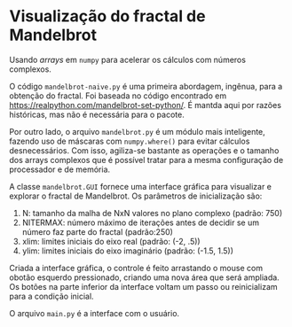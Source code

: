 # Visualização do fractal de Mandelbrot

Usando *arrays* em `numpy` para acelerar os cálculos com números complexos.

O código `mandelbrot-naive.py` é uma primeira abordagem, ingênua, para a obtenção do fractal. Foi baseada no código encontrado em <https://realpython.com/mandelbrot-set-python/>. É mantda aqui por razões históricas, mas não é necessária para o pacote.

Por outro lado, o arquivo `mandelbrot.py` é um módulo mais inteligente, fazendo uso de máscaras com `numpy.where()` para evitar cálculos desnecessários. Com isso, agiliza-se bastante as operações e o tamanho dos arrays complexos que é possível tratar para a mesma configuração de processador e de memória.

A classe `mandelbrot.GUI` fornece uma interface gráfica para visualizar e explorar o fractal de Mandelbrot. Os parâmetros de inicialização são:

1. N: tamanho da malha de NxN valores no plano complexo (padrão: 750)
2. NITERMAX: número máximo de iterações antes de decidir se um número faz parte do fractal (padrão:250)
3. xlim: limites iniciais do eixo real (padrão: (-2, .5))
4. ylim: limites iniciais do eixo imaginário (padrão: (-1.5, 1.5))

Criada a interface gráfica, o controle é feito arrastando o mouse com  obotão esquerdo pressionado, criando uma nova área que será ampliada. Os botões na parte inferior da interface voltam um passo ou reinicializam para a condição inicial.

O arquivo `main.py` é a interface com o usuário.
